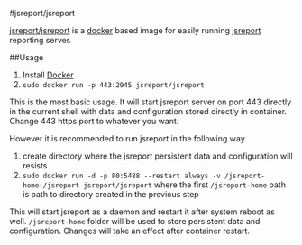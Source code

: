 #jsreport/jsreport

[jsreport/jsreport](https://registry.hub.docker.com/u/jsreport/jsreport/)  is a [docker](https://www.docker.com/) based image for easily running [jsreport](http://jsreport.net) reporting server.

##Usage

1. Install [Docker](https://www.docker.com/)
2. `sudo docker run -p 443:2945 jsreport/jsreport`

This is the most basic usage. It will start jsreport server on port 443 directly in the current shell with data and configuration stored directly in container. Change 443 https port to whatever you want.

However it is recommended to run jsreport in the following way.

1. create directory where the jsreport persistent data and configuration will resists
2. `sudo docker run -d -p 80:5488 --restart always -v /jsreport-home:/jsreport jsreport/jsreport`  where the first `/jsreport-home` path is path to directory created in the previous step

This will start jsreport as a daemon and restart it after system reboot as well.  `/jsreport-home` folder will be used to store persistent data and configuration. Changes will take an effect after container restart.
